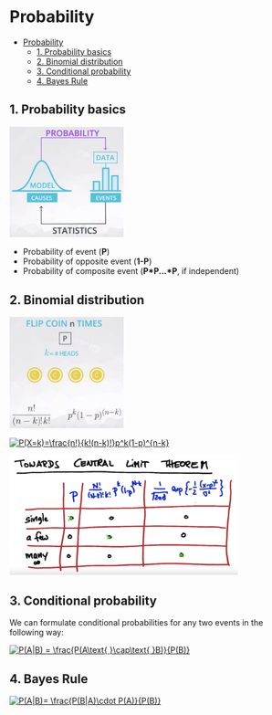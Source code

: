 # Probability

- [Probability](#probability)
  - [1. Probability basics](#1-probability-basics)
  - [2. Binomial distribution](#2-binomial-distribution)
  - [3. Conditional probability](#3-conditional-probability)
  - [4. Bayes Rule](#4-bayes-rule)

## 1. Probability basics

<img src="resources/prob_stat.png" width=200>

- Probability of event (**P**)
- Probability of opposite event (**1-P**)
- Probability of composite event (**P\*P...\*P**, if independent)

## 2. Binomial distribution

<img src="resources/prob_binomial.png" width=200>

<a href="https://www.codecogs.com/eqnedit.php?latex=P(X=k)=\frac{n!}{k!(n-k)!}p^k(1-p)^{n-k}" target="_blank"><img src="https://latex.codecogs.com/gif.latex?P(X=k)=\frac{n!}{k!(n-k)!}p^k(1-p)^{n-k}" title="P(X=k)=\frac{n!}{k!(n-k)!}p^k(1-p)^{n-k}" /></a>

<img src="resources/prob_clt.png" width=400>

## 3. Conditional probability

We can formulate conditional probabilities for any two events in the following way:

<a href="https://www.codecogs.com/eqnedit.php?latex=P(A|B)&space;=&space;\frac{P(A\text{&space;}\cap\text{&space;}B)}{P(B)}" target="_blank"><img src="https://latex.codecogs.com/gif.latex?P(A|B)&space;=&space;\frac{P(A\text{&space;}\cap\text{&space;}B)}{P(B)}" title="P(A|B) = \frac{P(A\text{ }\cap\text{ }B)}{P(B)}" /></a>​

## 4. Bayes Rule

<a href="https://www.codecogs.com/eqnedit.php?latex=P(A|B)=&space;\frac{P(B|A)\cdot&space;P(A)}{P(B)}" target="_blank"><img src="https://latex.codecogs.com/gif.latex?P(A|B)=&space;\frac{P(B|A)\cdot&space;P(A)}{P(B)}" title="P(A|B)= \frac{P(B|A)\cdot P(A)}{P(B)}" /></a>
​